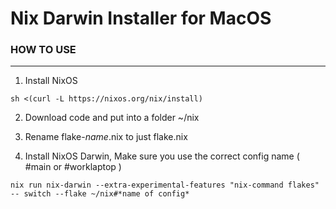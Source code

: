 # Nix Darwin Installer for MacOS



### HOW TO USE
---
1. Install NixOS
```
sh <(curl -L https://nixos.org/nix/install)
```

2. Download code and put into a folder ~/nix

3. Rename flake-*name*.nix to just flake.nix

4. Install NixOS Darwin, Make sure you use the correct config name ( #main or #worklaptop )
```
nix run nix-darwin --extra-experimental-features "nix-command flakes" -- switch --flake ~/nix#*name of config*
```
